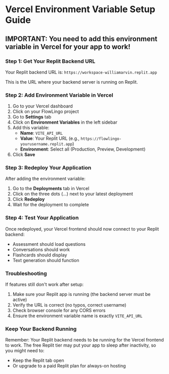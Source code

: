 # Vercel Environment Variable Setup Guide

## IMPORTANT: You need to add this environment variable in Vercel for your app to work!

### Step 1: Get Your Replit Backend URL
Your Replit backend URL is: `https://workspace-williamarvin.replit.app`

This is the URL where your backend server is running on Replit.

### Step 2: Add Environment Variable in Vercel

1. Go to your Vercel dashboard
2. Click on your FlowLingo project
3. Go to **Settings** tab
4. Click on **Environment Variables** in the left sidebar
5. Add this variable:
   - **Name**: `VITE_API_URL`
   - **Value**: Your Replit URL (e.g., `https://flowlingo-yourusername.replit.app`)
   - **Environment**: Select all (Production, Preview, Development)
6. Click **Save**

### Step 3: Redeploy Your Application

After adding the environment variable:
1. Go to the **Deployments** tab in Vercel
2. Click on the three dots (...) next to your latest deployment
3. Click **Redeploy**
4. Wait for the deployment to complete

### Step 4: Test Your Application

Once redeployed, your Vercel frontend should now connect to your Replit backend:
- Assessment should load questions
- Conversations should work
- Flashcards should display
- Text generation should function

### Troubleshooting

If features still don't work after setup:
1. Make sure your Replit app is running (the backend server must be active)
2. Verify the URL is correct (no typos, correct username)
3. Check browser console for any CORS errors
4. Ensure the environment variable name is exactly `VITE_API_URL`

### Keep Your Backend Running

Remember: Your Replit backend needs to be running for the Vercel frontend to work. 
The free Replit tier may put your app to sleep after inactivity, so you might need to:
- Keep the Replit tab open
- Or upgrade to a paid Replit plan for always-on hosting